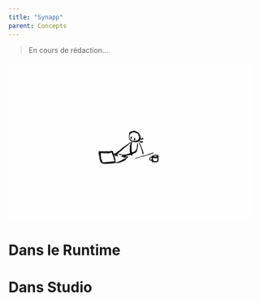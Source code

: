 ```yaml
---
title: "Synapp"
parent: Concepts
---
```


> En cours de rédaction...

![SynApps](../assets/under-progress.gif)


# Dans le Runtime

# Dans Studio
